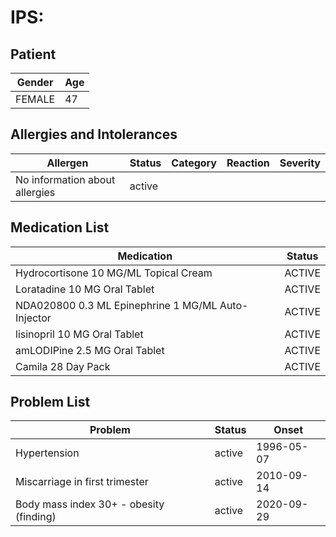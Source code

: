 # IPS:

## Patient

|Gender|Age|
|---|---|
|FEMALE|47|

## Allergies and Intolerances

|Allergen|Status|Category|Reaction|Severity|
|---|---|---|---|---|
|No information about allergies|active||||

## Medication List

|Medication|Status|
|---|---|
|Hydrocortisone 10 MG/ML Topical Cream|ACTIVE|
|Loratadine 10 MG Oral Tablet|ACTIVE|
|NDA020800 0.3 ML Epinephrine 1 MG/ML Auto-Injector|ACTIVE|
|lisinopril 10 MG Oral Tablet|ACTIVE|
|amLODIPine 2.5 MG Oral Tablet|ACTIVE|
|Camila 28 Day Pack|ACTIVE|

## Problem List

|Problem|Status|Onset|
|---|---|---|
|Hypertension|active|1996-05-07|
|Miscarriage in first trimester|active|2010-09-14|
|Body mass index 30+ - obesity (finding)|active|2020-09-29|
